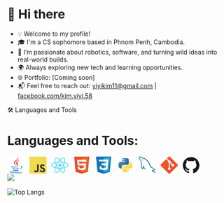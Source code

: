 # 👋 Hi there

- 💡 Welcome to my profile!
- 🎓 I'm a CS sophomore based in Phnom Penh, Cambodia.
- 🤖 I’m passionate about robotics, software, and turning wild ideas into real-world builds.
- 🌍 Always exploring new tech and learning opportunities.
- 🌐 Portfolio: [Coming soon]
- 📬 Feel free to reach out: [yiyikim11@gmail.com](mailto:yiyikim11@gmail.com) | [facebook.com/kim.yiyi.58](https://facebook.com/kim.yiyi.58)


🛠 Languages and Tools

# Languages and Tools:

<div style="display: flex; flex-wrap: wrap; gap: 10px;">
  <img src="https://raw.githubusercontent.com/devicons/devicon/master/icons/java/java-original.svg" alt="Java" width="40" height="40"/>
  <img src="https://raw.githubusercontent.com/devicons/devicon/master/icons/javascript/javascript-original.svg" alt="JavaScript" width="40" height="40"/>
  <img src="https://raw.githubusercontent.com/devicons/devicon/master/icons/react/react-original.svg" alt="React" width="40" height="40"/>
  <img src="https://raw.githubusercontent.com/devicons/devicon/master/icons/html5/html5-original.svg" alt="HTML5" width="40" height="40"/>
  <img src="https://raw.githubusercontent.com/devicons/devicon/master/icons/css3/css3-original.svg" alt="CSS3" width="40" height="40"/>
  <img src="https://raw.githubusercontent.com/devicons/devicon/master/icons/python/python-original.svg" alt="Python" width="40" height="40"/>
  <img src="https://raw.githubusercontent.com/devicons/devicon/master/icons/mysql/mysql-original.svg" alt="MySQL" width="40" height="40"/>
  <img src="https://raw.githubusercontent.com/devicons/devicon/master/icons/git/git-original.svg" alt="Git" width="40" height="40"/>
  <img src="https://raw.githubusercontent.com/devicons/devicon/master/icons/github/github-original.svg" alt="GitHub" width="40" height="40"/>
</div>



<img src="https://skillicons.dev/icons?i=java,js,ts,react,redux,html,css,express,py,c,mongodb,graphql,mysql,git,github" />



![Top Langs](https://github-readme-stats.vercel.app/api/top-langs/?username=yourgithubusername&layout=compact&theme=default)

